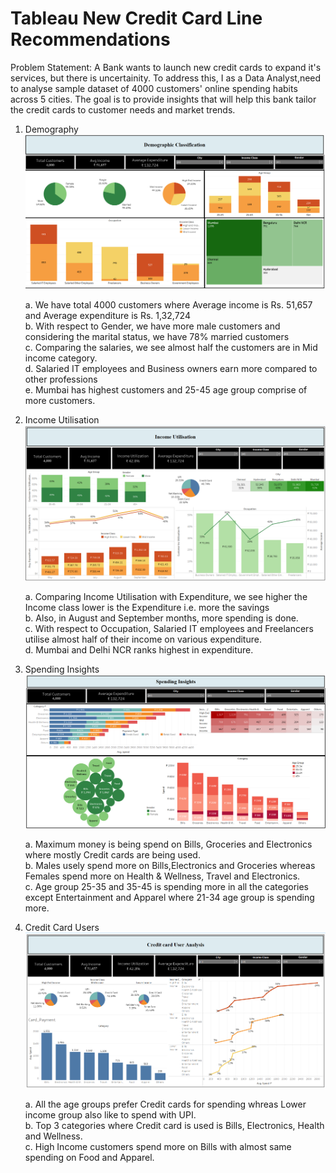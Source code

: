 # Tableau New Credit Card Line Recommendations

Problem Statement: 
A Bank wants to launch new credit cards to expand it's services, but there is uncertainity. To address this, I as a Data Analyst,need to analyse sample dataset of 4000 customers' online spending habits across 5 cities. The goal is to provide insights that will help this bank tailor the credit cards to customer needs and market trends.

1. Demography
   ![Demography](Demography.png "Demography")

   a. We have total 4000 customers where Average income is Rs. 51,657 and Average expenditure is Rs. 1,32,724 </br>
   b. With respect to Gender, we have more male customers and considering the marital status, we have 78% married customers </br>
   c. Comparing the salaries, we see almost half the customers are in Mid income category. </br>
   d. Salaried IT employees and Business owners earn more compared to other professions </br>
   e. Mumbai has highest customers and 25-45 age group comprise of more customers. </br>


2. Income Utilisation
   ![Income_Utilisation](Income_Utilisation.png "Income_Utilisation")

   a. Comparing Income Utilisation with Expenditure, we see higher the Income class lower is the Expenditure i.e. more the savings</br>
   b. Also, in August and September months, more spending is done.</br>
   c. With respect to Occupation, Salaried IT employees and Freelancers utilise almost half of their income on various expenditure.</br>
   d. Mumbai and Delhi NCR ranks highest in expenditure.</br>

3. Spending Insights
   ![Spending_Insights](Spending_Insights.png "Spending_Insights")

   a. Maximum money is being spend on Bills, Groceries and Electronics where mostly Credit cards are being used.</br>
   b. Males usely spend more on Bills,Electronics and Groceries whereas Females spend more on Health & Wellness, Travel and Electronics.</br>
   c. Age group 25-35 and 35-45 is spending more in all the categories except Entertainment and Apparel where 21-34 age group is spending more.</br>

4. Credit Card Users
   ![Credit_Card_User_Analysis](Credit_Card_User_Analysis.png "Credit_Card_User_Analysis")

   a. All the age groups prefer Credit cards for spending whreas Lower income group also like to spend with UPI.</br>
   b. Top 3 categories where Credit card is used is Bills, Electronics, Health and Wellness.</br>
   c. High Income customers spend more on Bills with almost same spending on Food and Apparel.</br>
